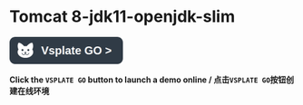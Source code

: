 # Tomcat 8-jdk11-openjdk-slim

<a href="https://www.vsplate.com/?docker-compose=https://github.com/vsplate/dcenvs/tomcat/8-jdk11-openjdk-slim"><img alt="VSPLATE GO" src="https://raw.githubusercontent.com/vsplate/images/master/vsgo_btn.png" width="200px"></a>

**Click the `VSPLATE GO` button to launch a demo online / 点击`VSPLATE GO`按钮创建在线环境**